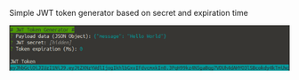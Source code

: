 Simple JWT token generator based on secret and expiration time

![Jwt-Gen Screenshot](./screenshot.png "Screenshoot")
